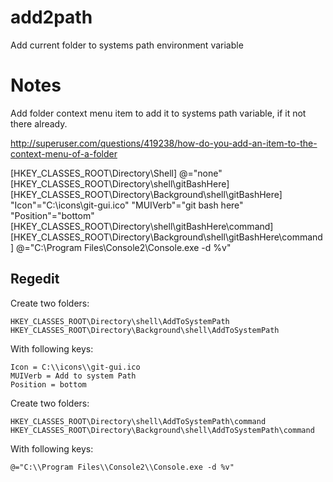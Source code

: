 add2path
========

Add current folder to systems path environment variable



Notes
=====

Add folder context menu item to add it to systems path variable, if it not there already.

http://superuser.com/questions/419238/how-do-you-add-an-item-to-the-context-menu-of-a-folder

[HKEY_CLASSES_ROOT\Directory\Shell]
@="none"
[HKEY_CLASSES_ROOT\Directory\shell\gitBashHere]
[HKEY_CLASSES_ROOT\Directory\Background\shell\gitBashHere]
"Icon"="C:\\icons\\git-gui.ico"
"MUIVerb"="git bash here"
"Position"="bottom" 
[HKEY_CLASSES_ROOT\Directory\shell\gitBashHere\command] 
[HKEY_CLASSES_ROOT\Directory\Background\shell\gitBashHere\command]
@="C:\\Program Files\\Console2\\Console.exe -d %v"

Regedit
-------

Create two folders:

	HKEY_CLASSES_ROOT\Directory\shell\AddToSystemPath
	HKEY_CLASSES_ROOT\Directory\Background\shell\AddToSystemPath

With following keys:

	Icon = C:\\icons\\git-gui.ico
	MUIVerb = Add to system Path
	Position = bottom

Create two folders:

	HKEY_CLASSES_ROOT\Directory\shell\AddToSystemPath\command
	HKEY_CLASSES_ROOT\Directory\Background\shell\AddToSystemPath\command

With following keys:

	@="C:\\Program Files\\Console2\\Console.exe -d %v"
	